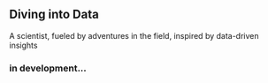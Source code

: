 ## Diving into Data

A scientist, fueled by adventures in the field, inspired by data-driven insights

### in development...


